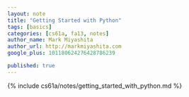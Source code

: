 ```yaml
---
layout: note
title: "Getting Started with Python"
tags: [basics]
categories: [cs61a, fa13, notes]
author_name: Mark Miyashita
author_url: http://markmiyashita.com
google_plus: 101180624276428786239

published: true
---
```


{% include cs61a/notes/getting_started_with_python.md %}